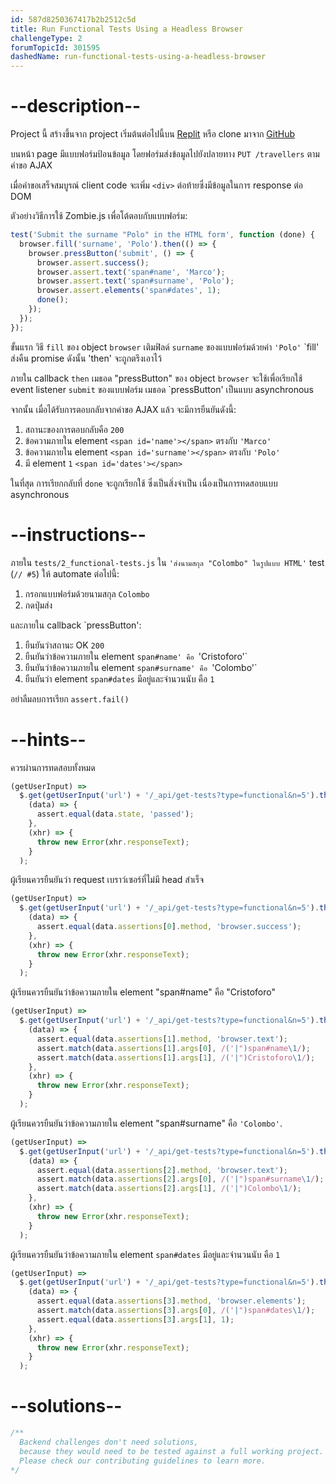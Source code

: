 ```yaml
---
id: 587d8250367417b2b2512c5d
title: Run Functional Tests Using a Headless Browser
challengeType: 2
forumTopicId: 301595
dashedName: run-functional-tests-using-a-headless-browser
---
```


# --description--

Project นี้ สร้างขึ้นจาก project เริ่มต้นต่อไปนี้บน [Replit](https://replit.com/github/freeCodeCamp/boilerplate-mochachai) หรือ clone มาจาก [GitHub](https://github.com/freeCodeCamp/boilerplate-mochachai/)

บนหน้า page มีแบบฟอร์มป้อนข้อมูล โดยฟอร์มส่งข้อมูลไปยังปลายทาง `PUT /travellers` ตามคำขอ AJAX 

เมื่อคำขอเสร็จสมบูรณ์ client code จะเพิ่ม `<div>` ต่อท้ายซึ่งมีข้อมูลในการ response ต่อ DOM

ตัวอย่างวิธีการใช้ Zombie.js เพื่อโต้ตอบกับแบบฟอร์ม: 

```js
test('Submit the surname "Polo" in the HTML form', function (done) {
  browser.fill('surname', 'Polo').then(() => {
    browser.pressButton('submit', () => {
      browser.assert.success();
      browser.assert.text('span#name', 'Marco');
      browser.assert.text('span#surname', 'Polo');
      browser.assert.elements('span#dates', 1);
      done();
    });
  });
});
```


ขั้นแรก วิธี `fill` ของ object `browser`  เติมฟิลด์ `surname` ของแบบฟอร์มด้วยค่า `'Polo'` `fill' ส่งคืน promise ดังนั้น 'then' จะถูกตรึงเอาไว้

ภายใน callback `then` เมธอด "pressButton" ของ object `browser` จะใช้เพื่อเรียกใช้ event listener `submit` ของแบบฟอร์ม เมธอด `pressButton' เป็นแบบ asynchronous

จากนั้น เมื่อได้รับการตอบกลับจากคำขอ AJAX แล้ว จะมีการยืนยันดังนี้:

1. สถานะของการตอบกลับคือ `200`
2. ข้อความภายใน element `<span id='name'></span>` ตรงกับ `'Marco'`
3. ข้อความภายใน element `<span id='surname'></span>` ตรงกับ `'Polo'`
4. มี element `1` `<span id='dates'></span>`

ในที่สุด การเรียกกลับที่ `done` จะถูกเรียกใช้ ซึ่งเป็นสิ่งจำเป็น เนื่องเป็นการทดสอบแบบ asynchronous


# --instructions--

ภายใน `tests/2_functional-tests.js` ใน `'ส่งนามสกุล "Colombo" ในรูปแบบ HTML'` test (`// #5`) ให้ automate ต่อไปนี้:

1. กรอกแบบฟอร์มด้วยนามสกุล `Colombo`
2. กดปุ่มส่ง 

และภายใน callback `pressButton':

1. ยืนยันว่าสถานะ OK `200`
2. ยืนยันว่าข้อความภายใน element `span#name' คือ `'Cristoforo'`
3. ยืนยันว่าข้อความภายใน element `span#surname' คือ `'Colombo'`
4. ยืนยันว่า element `span#dates` มีอยู่และจำนวนนับ คือ `1`

อย่าลืมลบการเรียก `assert.fail()` 

# --hints--

ควรผ่านการทดสอบทั้งหมด

```js
(getUserInput) =>
  $.get(getUserInput('url') + '/_api/get-tests?type=functional&n=5').then(
    (data) => {
      assert.equal(data.state, 'passed');
    },
    (xhr) => {
      throw new Error(xhr.responseText);
    }
  );
```

ผู้เรียนควรยืนยันว่า request เบราว์เซอร์ที่ไม่มี head สำเร็จ 

```js
(getUserInput) =>
  $.get(getUserInput('url') + '/_api/get-tests?type=functional&n=5').then(
    (data) => {
      assert.equal(data.assertions[0].method, 'browser.success');
    },
    (xhr) => {
      throw new Error(xhr.responseText);
    }
  );
```

ผู้เรียนควรยืนยันว่าข้อความภายใน element "span#name" คือ "Cristoforo" 

```js
(getUserInput) =>
  $.get(getUserInput('url') + '/_api/get-tests?type=functional&n=5').then(
    (data) => {
      assert.equal(data.assertions[1].method, 'browser.text');
      assert.match(data.assertions[1].args[0], /('|")span#name\1/);
      assert.match(data.assertions[1].args[1], /('|")Cristoforo\1/);
    },
    (xhr) => {
      throw new Error(xhr.responseText);
    }
  );
```

ผู้เรียนควรยืนยันว่าข้อความภายใน element "span#surname" คือ `'Colombo'`.

```js
(getUserInput) =>
  $.get(getUserInput('url') + '/_api/get-tests?type=functional&n=5').then(
    (data) => {
      assert.equal(data.assertions[2].method, 'browser.text');
      assert.match(data.assertions[2].args[0], /('|")span#surname\1/);
      assert.match(data.assertions[2].args[1], /('|")Colombo\1/);
    },
    (xhr) => {
      throw new Error(xhr.responseText);
    }
  );
```

ผู้เรียนควรยืนยันว่าข้อความภายใน  element `span#dates` มีอยู่และจำนวนนับ คือ `1`

```js
(getUserInput) =>
  $.get(getUserInput('url') + '/_api/get-tests?type=functional&n=5').then(
    (data) => {
      assert.equal(data.assertions[3].method, 'browser.elements');
      assert.match(data.assertions[3].args[0], /('|")span#dates\1/);
      assert.equal(data.assertions[3].args[1], 1);
    },
    (xhr) => {
      throw new Error(xhr.responseText);
    }
  );
```

# --solutions--

```js
/**
  Backend challenges don't need solutions, 
  because they would need to be tested against a full working project. 
  Please check our contributing guidelines to learn more.
*/
```
